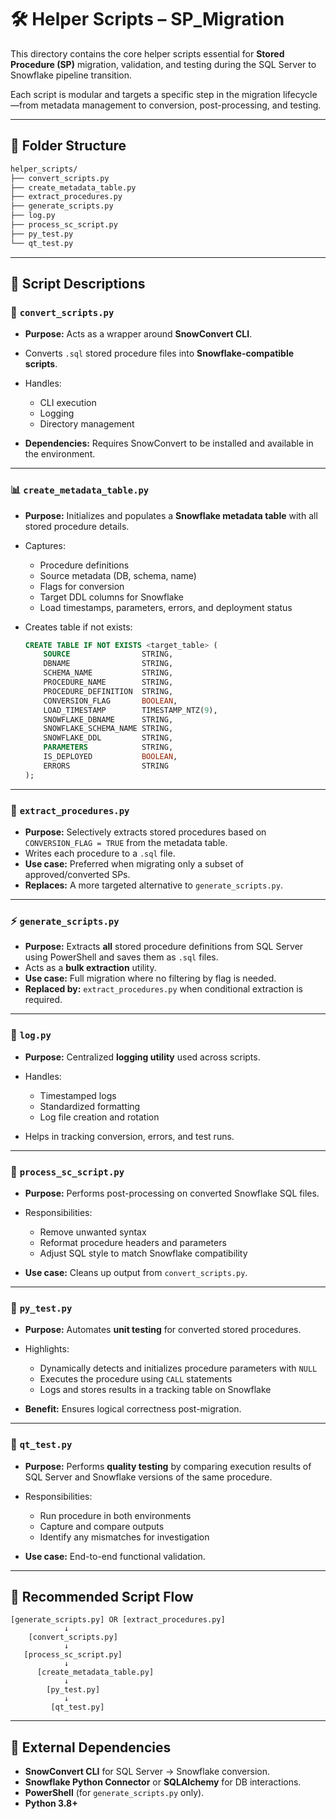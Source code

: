 # 🛠️ Helper Scripts – SP\_Migration

This directory contains the core helper scripts essential for **Stored Procedure (SP)** migration, validation, and testing during the SQL Server to Snowflake pipeline transition.

Each script is modular and targets a specific step in the migration lifecycle—from metadata management to conversion, post-processing, and testing.

---

## 📁 Folder Structure

```bash
helper_scripts/
├── convert_scripts.py        
├── create_metadata_table.py  
├── extract_procedures.py     
├── generate_scripts.py       
├── log.py                    
├── process_sc_script.py      
├── py_test.py                
└── qt_test.py                
```

---

## 📜 Script Descriptions

### 🔄 `convert_scripts.py`

* **Purpose:** Acts as a wrapper around **SnowConvert CLI**.
* Converts `.sql` stored procedure files into **Snowflake-compatible scripts**.
* Handles:

  * CLI execution
  * Logging
  * Directory management
* **Dependencies:** Requires SnowConvert to be installed and available in the environment.

---

### 📊 `create_metadata_table.py`

* **Purpose:** Initializes and populates a **Snowflake metadata table** with all stored procedure details.
* Captures:

  * Procedure definitions
  * Source metadata (DB, schema, name)
  * Flags for conversion
  * Target DDL columns for Snowflake
  * Load timestamps, parameters, errors, and deployment status
* Creates table if not exists:

  ```sql
  CREATE TABLE IF NOT EXISTS <target_table> (
      SOURCE                STRING,
      DBNAME                STRING,
      SCHEMA_NAME           STRING,
      PROCEDURE_NAME        STRING,
      PROCEDURE_DEFINITION  STRING,
      CONVERSION_FLAG       BOOLEAN,
      LOAD_TIMESTAMP        TIMESTAMP_NTZ(9),
      SNOWFLAKE_DBNAME      STRING,
      SNOWFLAKE_SCHEMA_NAME STRING,
      SNOWFLAKE_DDL         STRING,
      PARAMETERS            STRING,
      IS_DEPLOYED           BOOLEAN,
      ERRORS                STRING
  );
  ```

---

### 🧠 `extract_procedures.py`

* **Purpose:** Selectively extracts stored procedures based on `CONVERSION_FLAG = TRUE` from the metadata table.
* Writes each procedure to a `.sql` file.
* **Use case:** Preferred when migrating only a subset of approved/converted SPs.
* **Replaces:** A more targeted alternative to `generate_scripts.py`.

---

### ⚡ `generate_scripts.py`

* **Purpose:** Extracts **all** stored procedure definitions from SQL Server using PowerShell and saves them as `.sql` files.
* Acts as a **bulk extraction** utility.
* **Use case:** Full migration where no filtering by flag is needed.
* **Replaced by:** `extract_procedures.py` when conditional extraction is required.

---

### 🧾 `log.py`

* **Purpose:** Centralized **logging utility** used across scripts.
* Handles:

  * Timestamped logs
  * Standardized formatting
  * Log file creation and rotation
* Helps in tracking conversion, errors, and test runs.

---

### 🧹 `process_sc_script.py`

* **Purpose:** Performs post-processing on converted Snowflake SQL files.
* Responsibilities:

  * Remove unwanted syntax
  * Reformat procedure headers and parameters
  * Adjust SQL style to match Snowflake compatibility
* **Use case:** Cleans up output from `convert_scripts.py`.

---

### 🧪 `py_test.py`

* **Purpose:** Automates **unit testing** for converted stored procedures.
* Highlights:

  * Dynamically detects and initializes procedure parameters with `NULL`
  * Executes the procedure using `CALL` statements
  * Logs and stores results in a tracking table on Snowflake
* **Benefit:** Ensures logical correctness post-migration.

---

### 🔁 `qt_test.py`

* **Purpose:** Performs **quality testing** by comparing execution results of SQL Server and Snowflake versions of the same procedure.
* Responsibilities:

  * Run procedure in both environments
  * Capture and compare outputs
  * Identify any mismatches for investigation
* **Use case:** End-to-end functional validation.

---

## 🧩 Recommended Script Flow

```text
[generate_scripts.py] OR [extract_procedures.py]
            ↓
    [convert_scripts.py]
            ↓
   [process_sc_script.py]
            ↓
      [create_metadata_table.py]
            ↓
        [py_test.py]
            ↓
         [qt_test.py]
```

---

## 🔗 External Dependencies

* **SnowConvert CLI** for SQL Server → Snowflake conversion.
* **Snowflake Python Connector** or **SQLAlchemy** for DB interactions.
* **PowerShell** (for `generate_scripts.py` only).
* **Python 3.8+**

